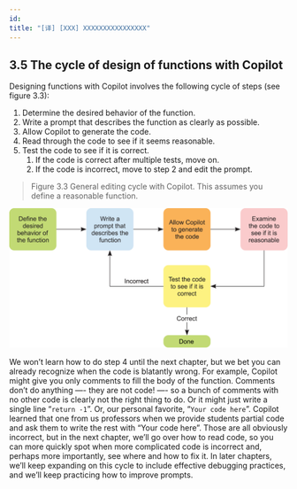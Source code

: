 ```yaml
---
id: 
title: "[译] [XXX] XXXXXXXXXXXXXXXX"
---
```



## 3.5 The cycle of design of functions with Copilot

Designing functions with Copilot involves the following cycle of steps (see figure 3.3):

1. Determine the desired behavior of the function.
2. Write a prompt that describes the function as clearly as possible.
3. Allow Copilot to generate the code.
4. Read through the code to see if it seems reasonable.
5. Test the code to see if it is correct.
	1. If the code is correct after multiple tests, move on.
	1. If the code is incorrect, move to step 2 and edit the prompt.

> Figure 3.3 General editing cycle with Copilot. This assumes you define a reasonable function.

![](https://raw.githubusercontent.com/cssmagic/Learn-AI-Assisted-Python-Programming/master/content/_figures/3.3.png)



We won’t learn how to do step 4 until the next chapter, but we bet you can already recognize when the code is blatantly wrong. For example, Copilot might give you only comments to fill the body of the function. Comments don’t do anything —- they are not code! —- so a bunch of comments with no other code is clearly not the right thing to do. Or it might just write a single line “`return -1`”. Or, our personal favorite, “`Your code here`”. Copilot learned that one from us professors when we provide students partial code and ask them to write the rest with “Your code here”. Those are all obviously incorrect, but in the next chapter, we’ll go over how to read code, so you can more quickly spot when more complicated code is incorrect and, perhaps more importantly, see where and how to fix it. In later chapters, we’ll keep expanding on this cycle to include effective debugging practices, and we’ll keep practicing how to improve prompts.
